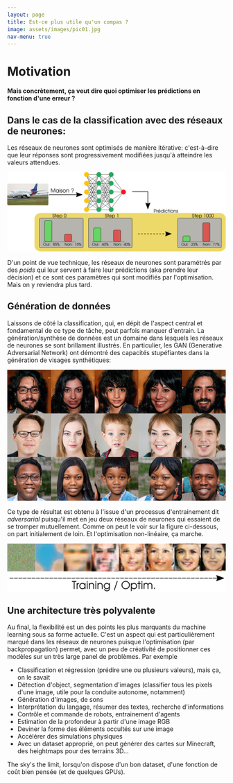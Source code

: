 ```yaml
---
layout: page
title: Est-ce plus utile qu'un compas ?
image: assets/images/pic01.jpg
nav-menu: true
---
```


# Motivation 

**Mais concrètement, ça veut dire quoi optimiser les prédictions en fonction d'une erreur ?** 

## Dans le cas de la classification avec des réseaux de neurones: 

Les réseaux de neurones sont optimisés de manière itérative: c'est-à-dire que leur réponses sont progressivement modifiées jusqu'à atteindre les valeurs attendues. 

<center>
<img src="assets/images/motivation/ml2.png">
</center>


D'un point de vue technique, les réseaux de neurones sont paramétrés par des *poids* qui leur servent à faire leur prédictions (aka prendre leur décision) et ce sont ces paramètres qui sont modifiés par l'optimisation. Mais on y reviendra plus tard. 

## Génération de données

Laissons de côté la classification, qui, en dépit de l'aspect central et fondamental de ce type de tâche, peut parfois manquer d'entrain. La génération/synthèse de données est un domaine dans lesquels les réseaux de neurones se sont brillament illustrés. En particulier, les GAN (Generative Adversarial Network) ont démontré des capacités stupéfiantes dans la génération de visages synthétiques: 

<center>
<img src="assets/images/motivation/stylegan.png">
</center>

Ce type de résultat est obtenu à l'issue d'un processus d'entrainement dit *adversarial* puisqu'il met en jeu deux réseaux de neurones qui essaient de se tromper mutuellement. Comme on peut le voir sur la figure ci-dessous, on part initialement de loin. Et l'optimisation non-linéaire, ça marche.


<center>
<img src="assets/images/motivation/gan.png">
</center>


## Une architecture très polyvalente

Au final, la flexibilité est un des points les plus marquants du machine learning sous sa forme actuelle. C'est un aspect qui est particulièrement marqué dans les réseaux de neurones puisque l'optimisation (par backpropagation) permet, avec un peu de créativité de positionner ces modèles sur un très large panel de problèmes. Par exemple 

* Classification et régression (prédire une ou plusieurs valeurs), mais ça, on le savait 
* Détection d'object, segmentation d'images (classifier tous les pixels d'une image, utile pour la conduite autonome, notamment)
* Génération d'images, de sons 
* Interprétation du langage, résumer des textes, recherche d'informations
* Contrôle et commande de robots, entrainement d'agents 
* Estimation de la profondeur à partir d'une image RGB
* Deviner la forme des éléments occultés sur une image 
* Accélérer des simulations physiques 
* Avec un dataset approprié, on peut générer des cartes sur Minecraft, des heightmaps pour des terrains 3D... 

The sky's the limit, lorsqu'on dispose d'un bon dataset, d'une fonction de coût bien pensée (et de quelques GPUs). 